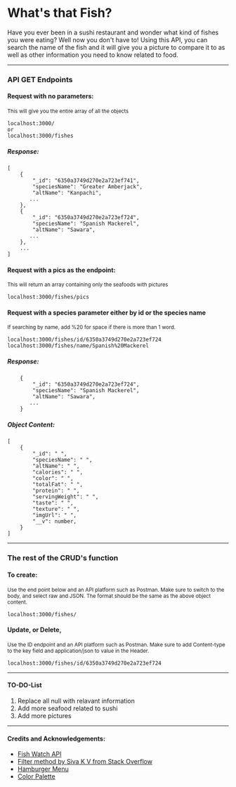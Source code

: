 # What's that Fish?

Have you ever been in a sushi restaurant and wonder what kind of fishes you were eating? Well now you don't have to! Using this API, you can search the name of the fish and it will give you a picture to compare it to as well as other information you need to know related to food.

---

### API GET Endpoints

#### Request with no parameters:

<sub>This will give you the entire array of all the objects</sub>

```
localhost:3000/
or
localhost:3000/fishes
```

##### Response:

```
[
    {
        "_id": "6350a3749d270e2a723ef741",
        "speciesName": "Greater Amberjack",
        "altName": "Kanpachi",
       ...
    },
    {
        "_id": "6350a3749d270e2a723ef724",
        "speciesName": "Spanish Mackerel",
        "altName": "Sawara",
       ...
    },
    ...
]
```
#### Request with a pics as the endpoint:
<sub>This will return an array containing only the seafoods with pictures</sub>

```
localhost:3000/fishes/pics
```

#### Request with a species parameter either by id or the species name

<sub>If searching by name, add %20 for space if there is more than 1 word.</sub>

```
localhost:3000/fishes/id/6350a3749d270e2a723ef724
localhost:3000/fishes/name/Spanish%20Mackerel
```

##### Response:

```
    {
        "_id": "6350a3749d270e2a723ef724",
        "speciesName": "Spanish Mackerel",
        "altName": "Sawara",
       ...
    }
```

##### Object Content:

```
[
    {
        "_id": " ",
        "speciesName": " ",
        "altName": " ",
        "calories": " ",
        "color": " ",
        "totalFat": " ",
        "protein": " ",
        "servingWeight": " ",
        "taste": " ",
        "texture": " ",
        "imgUrl": " ",
        "__v": number,
    }
]
```

---

### The rest of the CRUD's function

#### To create:
 <sub>Use the end point below and an API platform such as Postman. Make sure to switch to the body, and select raw and JSON. The format should be the same as the above object content.</sub>

```
localhost:3000/fishes/
```

#### Update, or Delete,
 <sub>Use the ID endpoint and an API platform such as Postman. Make sure to add Content-type to the key field and application/json to value in the Header.</sub>

```
localhost:3000/fishes/id/6350a3749d270e2a723ef724
```

---
#### TO-DO-List
1. Replace all null with relavant information
2. Add more seafood related to sushi
3. Add more pictures

---
#### Credits and Acknowledgements:

- [Fish Watch API](https://www.fishwatch.gov/developers)
- [Filter method by Siva K V from Stack Overflow](https://stackoverflow.com/questions/71756525/remove-specific-words-from-a-string-in-an-efficient-way)
- [Hamburger Menu](https://alvarotrigo.com/blog/hamburger-menu-css/#:~:text=A%20Hamburger%20Menu%20is%20a,top%20of%20the%20main%20content.)
- [Color Palette](https://venngage.com/blog/blue-color-palettes/)


